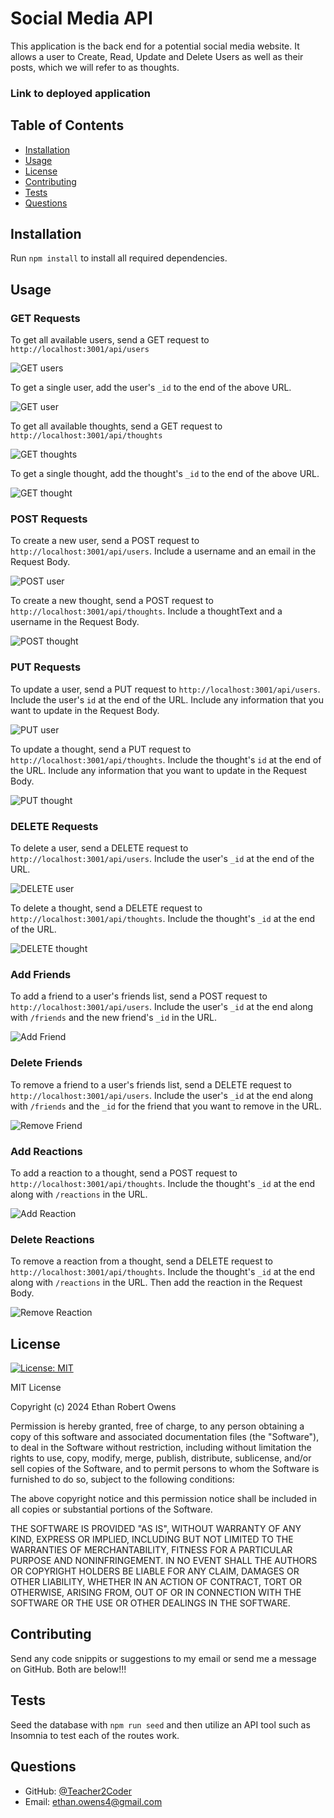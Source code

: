 # Social Media API
This application is the back end for a potential social media website. It allows a user to Create, Read, Update and Delete Users as well as their posts, which we will refer to as thoughts.
 ### Link to deployed application
 
## Table of Contents
* [Installation](#installation)
* [Usage](#usage)
* [License](#license)
* [Contributing](#contributing)
* [Tests](#tests)
* [Questions](#questions)
 
## Installation
Run ```npm install``` to install all required dependencies.
 
## Usage

### GET Requests
To get all available users, send a GET request to ```http://localhost:3001/api/users```

![GET users](./assets/get-users.png)


To get a single user, add the user's ```_id``` to the end of the above URL.

![GET user](./assets/get-user.png)


To get all available thoughts, send a GET request to ```http://localhost:3001/api/thoughts```

![GET thoughts](./assets/get-thoughts.png)


To get a single thought, add the thought's ```_id``` to the end of the above URL.

![GET thought](./assets/get-thought.png)


### POST Requests
To create a new user, send a POST request to ```http://localhost:3001/api/users```. Include a username and an email in the Request Body.

![POST user](./assets/post-user.png)


To create a new thought, send a POST request to ```http://localhost:3001/api/thoughts```. Include a thoughtText and a username in the Request Body.

![POST thought](./assets/post-thought.png)

### PUT Requests
To update a user, send a PUT request to ```http://localhost:3001/api/users```. Include the user's ```id``` at the end of the URL. Include any information that you want to update in the Request Body.

![PUT user](./assets/put-user.png)

To update a thought, send a PUT request to ```http://localhost:3001/api/thoughts```. Include the thought's ```id``` at the end of the URL. Include any information that you want to update in the Request Body.

![PUT thought](./assets/put-thought.png)

### DELETE Requests
To delete a user, send a DELETE request to ```http://localhost:3001/api/users```. Include the user's ```_id``` at the end of the URL.

![DELETE user](./assets/delete-user.png)

To delete a thought, send a DELETE request to ```http://localhost:3001/api/thoughts```. Include the thought's ```_id``` at the end of the URL.

![DELETE thought](./assets/delete-thought.png)

### Add Friends
To add a friend to a user's friends list, send a POST request to ```http://localhost:3001/api/users```. Include the user's ```_id``` at the end along with ```/friends``` and the new friend's ```_id``` in the URL.

![Add Friend](./assets/add-friend.png)

### Delete Friends
To remove a friend to a user's friends list, send a DELETE request to ```http://localhost:3001/api/users```. Include the user's ```_id``` at the end along with ```/friends``` and the ```_id``` for the friend that you want to remove in the URL.

![Remove Friend](./assets/remove-friend.png)

### Add Reactions
To add a reaction to a thought, send a POST request to ```http://localhost:3001/api/thoughts```. Include the thought's ```_id``` at the end along with ```/reactions``` in the URL.

![Add Reaction](./assets/add-reaction.png)

### Delete Reactions
To remove a reaction from a thought, send a DELETE request to ```http://localhost:3001/api/thoughts```. Include the thought's ```_id``` at the end along with ```/reactions``` in the URL. Then add the reaction in the Request Body.

![Remove Reaction](./assets/remove-thought.png)
 
## License
[![License: MIT](https://img.shields.io/badge/License-MIT-yellow.svg)](https://opensource.org/licenses/MIT)

MIT License

Copyright (c) 2024 Ethan Robert Owens

Permission is hereby granted, free of charge, to any person obtaining a copy
of this software and associated documentation files (the "Software"), to deal
in the Software without restriction, including without limitation the rights
to use, copy, modify, merge, publish, distribute, sublicense, and/or sell
copies of the Software, and to permit persons to whom the Software is
furnished to do so, subject to the following conditions:

The above copyright notice and this permission notice shall be included in all
copies or substantial portions of the Software.

THE SOFTWARE IS PROVIDED "AS IS", WITHOUT WARRANTY OF ANY KIND, EXPRESS OR
IMPLIED, INCLUDING BUT NOT LIMITED TO THE WARRANTIES OF MERCHANTABILITY,
FITNESS FOR A PARTICULAR PURPOSE AND NONINFRINGEMENT. IN NO EVENT SHALL THE
AUTHORS OR COPYRIGHT HOLDERS BE LIABLE FOR ANY CLAIM, DAMAGES OR OTHER
LIABILITY, WHETHER IN AN ACTION OF CONTRACT, TORT OR OTHERWISE, ARISING FROM,
OUT OF OR IN CONNECTION WITH THE SOFTWARE OR THE USE OR OTHER DEALINGS IN THE
SOFTWARE.
 
## Contributing
Send any code snippits or suggestions to my email or send me a message on GitHub. Both are below!!!
 
## Tests
Seed the database with ```npm run seed``` and then utilize an API tool such as Insomnia to test each of the routes work.
 
## Questions
* GitHub: [@Teacher2Coder](https://www.github.com/Teacher2Coder)
* Email: ethan.owens4@gmail.com